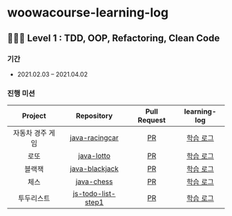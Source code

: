 # woowacourse-learning-log

## 👨🏿‍💻 Level 1 : TDD, OOP, Refactoring, Clean Code
### 기간
- 2021.02.03 – 2021.04.02

### 진행 미션
|Project |Repository |Pull Request |learning-log|
|:------:|:---------:|:-----------:|:-----------:|
|자동차 경주 게임|[java-racingcar](https://github.com/sakjung/java-racingcar/tree/step2)|[PR](https://github.com/woowacourse/java-racingcar/pull/208)|[학습 로그](https://github.com/woowacourse/java-racingcar/pull/208#issuecomment-823038412)|
|로또|[java-lotto](https://github.com/sakjung/java-lotto/tree/step2)|[PR](https://github.com/woowacourse/java-lotto/pull/296)|[학습 로그](https://github.com/woowacourse/java-lotto/pull/296#issuecomment-823047618)|
|블랙잭|[java-blackjack](https://github.com/sakjung/java-blackjack/tree/step2)|[PR](https://github.com/woowacourse/java-blackjack/pull/171)|[학습 로그](https://github.com/woowacourse/java-blackjack/pull/171#issuecomment-823065419)|
|체스|[java-chess](https://github.com/sakjung/java-chess/tree/step2)|[PR](https://github.com/woowacourse/java-chess/pull/225)|[학습 로그](https://github.com/woowacourse/java-chess/pull/225#issuecomment-823121536)|
|투두리스트|[js-todo-list-step1](https://github.com/sakjung/js-todo-list-step1/tree/sakjung)|[PR](https://github.com/woowacourse/js-todo-list-step1/pull/35)|[학습 로그](https://github.com/woowacourse/js-todo-list-step1/pull/35#issuecomment-823294384)|
